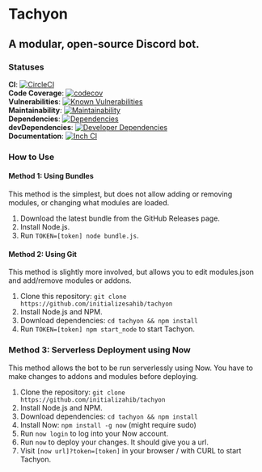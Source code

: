 # Tachyon  
## A modular, open-source Discord bot.
### Statuses
**CI**: [![CircleCI](https://circleci.com/gh/initializesahib/tachyon/tree/master.svg?style=svg)](https://circleci.com/gh/initializesahib/tachyon/tree/master)  
**Code Coverage**: [![codecov](https://codecov.io/gh/initializesahib/tachyon/branch/master/graph/badge.svg)](https://codecov.io/gh/initializesahib/tachyon)  
**Vulnerabilities**: [![Known Vulnerabilities](https://snyk.io/test/github/initializesahib/tachyon/badge.svg?targetFile=package.json)](https://snyk.io/test/github/initializesahib/tachyon?targetFile=package.json)  
**Maintainability**: [![Maintainability](https://api.codeclimate.com/v1/badges/1fd6d97d11e65130cdae/maintainability)](https://codeclimate.com/github/initializesahib/tachyon/maintainability)  
**Dependencies**: [![Dependencies](https://david-dm.org/initializesahib/tachyon.svg)](https://david-dm.org/initializesahib/tachyon)  
**devDependencies**: [![Developer Dependencies](https://david-dm.org/initializesahib/tachyon/dev-status.svg)](https://david-dm.org/initializesahib/tachyon?type=dev)  
**Documentation**: [![Inch CI](https://inch-ci.org/github/initializesahib/tachyon.svg?branch=master)](https://inch-ci.org/github/initializesahib/tachyon)  
### How to Use
#### Method 1: Using Bundles
This method is the simplest, but does not allow adding or removing modules, or changing what modules are loaded.
1. Download the latest bundle from the GitHub Releases page.  
2. Install Node.js.  
3. Run `TOKEN=[token] node bundle.js`.  
#### Method 2: Using Git
This method is slightly more involved, but allows you to edit modules.json and add/remove modules or addons.
1. Clone this repository: `git clone https://github.com/initializesahib/tachyon`  
2. Install Node.js and NPM.  
3. Download dependencies: `cd tachyon && npm install`  
4. Run `TOKEN=[token] npm start_node` to start Tachyon.  
### Method 3: Serverless Deployment using Now
This method allows the bot to be run serverlessly using Now. You have to make changes to addons and modules before deploying.  
1. Clone the repository: `git clone https://github.com/initializahib/tachyon`
2. Install Node.js and NPM.
3. Download dependencies: `cd tachyon && npm install`  
4. Install Now: `npm install -g now` (might require sudo)
5. Run `now login` to log into your Now account.
6. Run `now` to deploy your changes. It should give you a url.
7. Visit `[now url]?token=[token]` in your browser / with CURL to start Tachyon.
